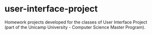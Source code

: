 # user-interface-project
Homework projects developed for the classes of User Interface Project (part of the Unicamp University - Computer Science Master Program).
